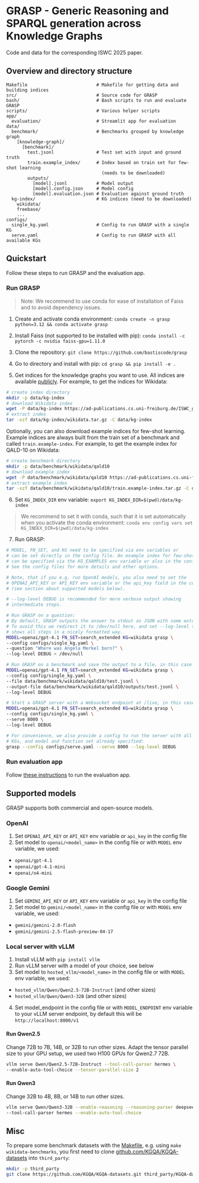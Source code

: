 # GRASP - Generic Reasoning and SPARQL generation across Knowledge Graphs

Code and data for the corresponding ISWC 2025 paper.

## Overview and directory structure

```
Makefile                          # Makefile for getting data and building indices
src/                              # Source code for GRASP
bash/                             # Bash scripts to run and evaluate GRASP
scripts/                          # Various helper scripts
app/
  evaluation/                     # Streamlit app for evaluation
data/                          
  benchmark/                      # Benchmarks grouped by knowledge graph
    [knowledge-graph]/
      [benchmark]/                   
        test.jsonl                # Test set with input and ground truth
        train.example_index/      # Index based on train set for few-shot learning
                                    (needs to be downloaded)
        outputs/
          [model].jsonl           # Model output
          [model].config.json     # Model config
          [model].evaluation.json # Evaluation against ground truth
  kg-index/                       # KG indices (need to be downloaded)
    wikidata/
    freebase/
    ...
configs/
  single_kg.yaml                  # Config to run GRASP with a single KG
  serve.yaml                      # Config to run GRASP with all available KGs
```

## Quickstart

Follow these steps to run GRASP and the evaluation app.

### Run GRASP

> Note: We recommend to use conda for ease of installation of Faiss and to avoid
> dependency issues.

1. Create and activate conda environment:
`conda create -n grasp python=3.12 && conda activate grasp`

2. Install Faiss (not supported to be installed with pip):
`conda install -c pytorch -c nvidia faiss-gpu=1.11.0`

3. Clone the repository: `git clone https://github.com/bastiscode/grasp`

4. Go to directory and install with pip: `cd grasp && pip install -e .`

5. Get indices for the knowledge graphs you want to use. All indices are available
[publicly](https://ad-publications.cs.uni-freiburg.de/ISWC_grasp_WB_2025.materials/kg-index).
For example, to get the indices for Wikidata:

```bash
# create index directory
mkdir -p data/kg-index
# download Wikidata index
wget -P data/kg-index https://ad-publications.cs.uni-freiburg.de/ISWC_grasp_WB_2025.materials/kg-index/wikidata.tar.gz
# extract index
tar -xzf data/kg-index/wikidata.tar.gz -C data/kg-index
```

Optionally, you can also download example indices for few-shot learning. Example indices are always
built from the train set of a benchmark and called `train.example-index`.
For example, to get the example index for QALD-10 on Wikidata:

```bash
# create benchmark directory
mkdir -p data/benchmark/wikidata/qald10
# download example index
wget -P data/benchmark/wikidata/qald10 https://ad-publications.cs.uni-freiburg.de/ISWC_grasp_WB_2025.materials/benchmark/wikidata/qald10/train.example-index.tar.gz
# extract example index
tar -xzf data/benchmark/wikidata/qald10/train.example-index.tar.gz -C data/benchmark/wikidata/qald10
```

6. Set `KG_INDEX_DIR` env variable: `export KG_INDEX_DIR=$(pwd)/data/kg-index`

> We recommend to set it with conda, such that it is set automatically when you activate
> the conda environment: `conda env config vars set KG_INDEX_DIR=$(pwd)/data/kg-index`

7. Run GRASP:

```bash
# MODEL, FN_SET, and KG need to be specified via env variables or
# can be set directly in the config file. An example index for few-shot learning 
# can be specified via the KG_EXAMPLES env variable or also in the config file.
# See the config files for more details and other options.

# Note, that if you e.g. run OpenAI models, you also need to set the
# OPENAI_API_KEY or API_KEY env variable or the api_key field in the config file
# (see section about supported models below).

# --log-level DEBUG is recommended for more verbose output showing
# intermediate steps.

# Run GRASP on a question:
# By default, GRASP outputs the answer to stdout as JSON with some extra metadata.
# To avoid this we redirect it to /dev/null here, and set --log-level to DEBUG which
# shows all steps in a nicely formatted way.
MODEL=openai/gpt-4.1 FN_SET=search_extended KG=wikidata grasp \
--config configs/single_kg.yaml \
--question "Where was Angela Merkel born?" \
--log-level DEBUG > /dev/null

# Run GRASP on a benchmark and save the output to a file, in this case QALD-10:
MODEL=openai/gpt-4.1 FN_SET=search_extended KG=wikidata grasp \
--config config/single_kg.yaml \
--file data/benchmark/wikidata/qald10/test.jsonl \
--output-file data/benchmark/wikidata/qald10/outputs/test.jsonl \
--log-level DEBUG

# Start a GRASP server with a Websocket endpoint at /live, in this case on port 8000:
MODEL=openai/gpt-4.1 FN_SET=search_extended KG=wikidata grasp \
--config configs/single_kg.yaml \
--serve 8000 \
--log-level DEBUG

# For convenience, we also provide a config to run the server with all available 
# KGs, and model and function set already specified:
grasp --config configs/serve.yaml --serve 8000 --log-level DEBUG
```

### Run evaluation app

Follow [these instructions](apps/evaluation/README.md) to run the evaluation app.

## Supported models

GRASP supports both commercial and open-source models.

### OpenAI

1. Set `OPENAI_API_KEY` or `API_KEY` env variable or `api_key` in the config file
2. Set model to `openai/<model_name>` in the config file or with
`MODEL` env variable, we used:

- `openai/gpt-4.1`
- `openai/gpt-4.1-mini`
- `openai/o4-mini`

### Google Gemini

1. Set `GEMINI_API_KEY` or `API_KEY` env variable or `api_key` in the config file
2. Set model to `gemini/<model_name>` in the config file or with
`MODEL` env variable, we used:

- `gemini/gemini-2.0-flash`
- `gemini/gemini-2.5-flash-preview-04-17`

### Local server with vLLM

1. Install vLLM with `pip install vllm`
2. Run vLLM server with a model of your choice, see below
3. Set model to `hosted_vllm/<model_name>` in the config file or with
`MODEL` env variable, we used:

- `hosted_vllm/Qwen/Qwen2.5-72B-Instruct` (and other sizes)
- `hosted_vllm/Qwen/Qwen3-32B` (and other sizes)

4. Set model_endpoint in the config file or with `MODEL_ENDPOINT` env variable
to your vLLM server endpoint, by default this will be `http://localhost:8000/v1`

#### Run Qwen2.5

Change 72B to 7B, 14B, or 32B to run other sizes. Adapt the tensor parallel size to
your GPU setup, we used two H100 GPUs for Qwen2.7 72B.

```bash
vllm serve Qwen/Qwen2.5-72B-Instruct --tool-call-parser hermes \
--enable-auto-tool-choice --tensor-parallel-size 2
```

#### Run Qwen3

Change 32B to 4B, 8B, or 14B to run other sizes.

```bash
vllm serve Qwen/Qwen3-32B --enable-reasoning --reasoning-parser deepseek_r1 \
--tool-call-parser hermes --enable-auto-tool-choice
```

## Misc

To prepare some benchmark datasets with the [Makefile](Makefile),
e.g. using `make wikidata-benchmarks`, you first need to clone
[github.com/KGQA/KGQA-datasets](https://github.com/KGQA/KGQA-datasets) into `third_party`:

```bash
mkdir -p third_party
git clone https://github.com/KGQA/KGQA-datasets.git third_party/KGQA-datasets
```
